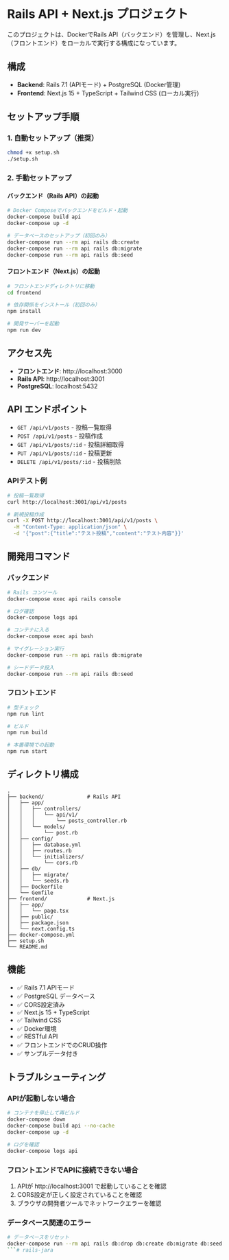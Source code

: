 # Rails API + Next.js プロジェクト

このプロジェクトは、DockerでRails API（バックエンド）を管理し、Next.js（フロントエンド）をローカルで実行する構成になっています。

## 構成

- **Backend**: Rails 7.1 (APIモード) + PostgreSQL (Docker管理)
- **Frontend**: Next.js 15 + TypeScript + Tailwind CSS (ローカル実行)

## セットアップ手順

### 1. 自動セットアップ（推奨）

```bash
chmod +x setup.sh
./setup.sh
```

### 2. 手動セットアップ

#### バックエンド（Rails API）の起動

```bash
# Docker Composeでバックエンドをビルド・起動
docker-compose build api
docker-compose up -d

# データベースのセットアップ（初回のみ）
docker-compose run --rm api rails db:create
docker-compose run --rm api rails db:migrate
docker-compose run --rm api rails db:seed
```

#### フロントエンド（Next.js）の起動

```bash
# フロントエンドディレクトリに移動
cd frontend

# 依存関係をインストール（初回のみ）
npm install

# 開発サーバーを起動
npm run dev
```

## アクセス先

- **フロントエンド**: http://localhost:3000
- **Rails API**: http://localhost:3001
- **PostgreSQL**: localhost:5432

## API エンドポイント

- `GET /api/v1/posts` - 投稿一覧取得
- `POST /api/v1/posts` - 投稿作成
- `GET /api/v1/posts/:id` - 投稿詳細取得
- `PUT /api/v1/posts/:id` - 投稿更新
- `DELETE /api/v1/posts/:id` - 投稿削除

### APIテスト例

```bash
# 投稿一覧取得
curl http://localhost:3001/api/v1/posts

# 新規投稿作成
curl -X POST http://localhost:3001/api/v1/posts \
  -H "Content-Type: application/json" \
  -d '{"post":{"title":"テスト投稿","content":"テスト内容"}}'
```

## 開発用コマンド

### バックエンド

```bash
# Rails コンソール
docker-compose exec api rails console

# ログ確認
docker-compose logs api

# コンテナに入る
docker-compose exec api bash

# マイグレーション実行
docker-compose run --rm api rails db:migrate

# シードデータ投入
docker-compose run --rm api rails db:seed
```

### フロントエンド

```bash
# 型チェック
npm run lint

# ビルド
npm run build

# 本番環境での起動
npm run start
```

## ディレクトリ構成

```
.
├── backend/              # Rails API
│   ├── app/
│   │   ├── controllers/
│   │   │   └── api/v1/
│   │   │       └── posts_controller.rb
│   │   └── models/
│   │       └── post.rb
│   ├── config/
│   │   ├── database.yml
│   │   ├── routes.rb
│   │   └── initializers/
│   │       └── cors.rb
│   ├── db/
│   │   ├── migrate/
│   │   └── seeds.rb
│   ├── Dockerfile
│   └── Gemfile
├── frontend/             # Next.js
│   ├── app/
│   │   └── page.tsx
│   ├── public/
│   ├── package.json
│   └── next.config.ts
├── docker-compose.yml
├── setup.sh
└── README.md
```

## 機能

- ✅ Rails 7.1 APIモード
- ✅ PostgreSQL データベース
- ✅ CORS設定済み
- ✅ Next.js 15 + TypeScript
- ✅ Tailwind CSS
- ✅ Docker環境
- ✅ RESTful API
- ✅ フロントエンドでのCRUD操作
- ✅ サンプルデータ付き

## トラブルシューティング

### APIが起動しない場合

```bash
# コンテナを停止して再ビルド
docker-compose down
docker-compose build api --no-cache
docker-compose up -d

# ログを確認
docker-compose logs api
```

### フロントエンドでAPIに接続できない場合

1. APIが http://localhost:3001 で起動していることを確認
2. CORS設定が正しく設定されていることを確認
3. ブラウザの開発者ツールでネットワークエラーを確認

### データベース関連のエラー

```bash
# データベースをリセット
docker-compose run --rm api rails db:drop db:create db:migrate db:seed
```# rails-jara

